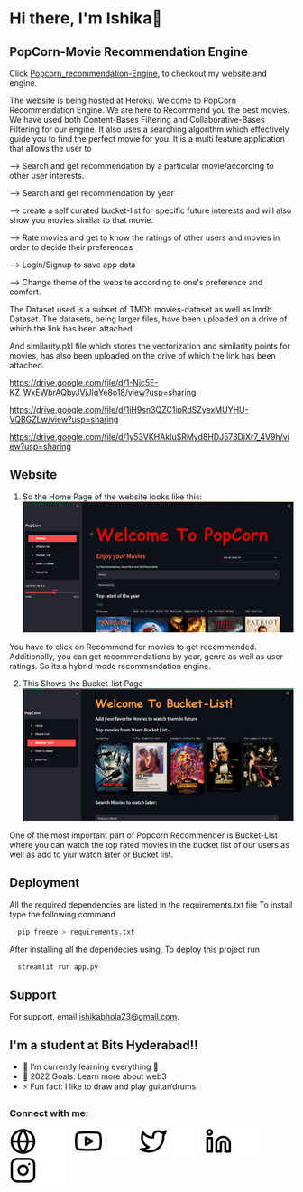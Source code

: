 # Hi there, I'm Ishika👋
## PopCorn-Movie Recommendation Engine
Click [Popcorn_recommendation-Engine](https://popcorn-movie-recommender.herokuapp.com/), to checkout my website and engine.

The website is being hosted at Heroku. Welcome to PopCorn Recommendation Engine. 
We are here to Recommend you the best movies. We have used both Content-Bases Filtering and Collaborative-Bases Filtering for our engine.
It also uses a searching algorithm which effectively guide you to find the perfect movie for you. It is a multi feature application that allows the user to 

--> Search and get recommendation by a particular movie/according to other user interests. 

--> Search and get recommendation by year 

--> create a self curated bucket-list for specific future interests and will also show you movies similar to that movie. 

--> Rate movies and get to know the ratings of other users and movies in order to decide their preferences 

--> Login/Signup to save app data 

--> Change theme of the website according to one's preference and comfort. 

The Dataset used is a subset of TMDb movies-dataset as well as Imdb Dataset. The datasets, being larger files, have been uploaded on a drive of which the link has been attached. 

And similarity.pkl file which stores the vectorization and similarity points for movies, has also been uploaded on the drive of which the link has been attached.

https://drive.google.com/file/d/1-Njc5E-KZ_WxEWbrAQbyJVjJlqYe8o18/view?usp=sharing

https://drive.google.com/file/d/1iH9sn3QZC1ipRdSZyexMUYHU-VQBGZLw/view?usp=sharing

https://drive.google.com/file/d/1y53VKHAkIuSRMyd8HDJ573DiXr7_4V9h/view?usp=sharing

## Website

1. So the Home Page of the website looks like this:
[![website](./img/ss1.png)]()

You have to click on Recommend for movies to get recommended. Additionally, you can get recommendations by year, genre as well as user ratings.
So its a hybrid mode recommendation engine.

2. This Shows the Bucket-list Page
[![website](./img/ss2.png)]()

One of the most important part of Popcorn Recommender is Bucket-List where you can watch the top rated movies in the bucket list of our users as well as add to yiur watch later or Bucket list.


## Deployment

All the required dependencies are listed in the requirements.txt file To install type the following command
```bash
  pip freeze > requirements.txt
```
After installing all the dependecies using, To deploy this project run

```bash
  streamlit run app.py
```


## Support

For support, email ishikabhola23@gmail.com.

## I'm a student at Bits Hyderabad!!
- 🌱 I’m currently learning everything 🤣
- 🥅 2022 Goals: Learn more about web3
- ⚡ Fun fact: I like to draw and play guitar/drums

### Connect with me:

[![website](./img/globe-light.svg)]()
[![website](./img/globe-dark.svg)]()
&nbsp;&nbsp;
[![website](./img/youtube-light.svg)]()
[![website](./img/youtube-dark.svg)]()
&nbsp;&nbsp;
[![website](./img/twitter-light.svg)]()
[![website](./img/twitter-dark.svg)]()
&nbsp;&nbsp;
[![website](./img/linkedin-light.svg)]()
[![website](./img/linkedin-dark.svg)]()
&nbsp;&nbsp;
[![website](./img/instagram-light.svg)]()
[![website](./img/instagram-dark.svg)]()
